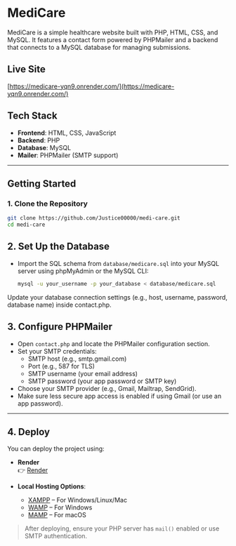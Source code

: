 # MediCare 

MediCare is a simple healthcare website built with PHP, HTML, CSS, and MySQL. It features a contact form powered by PHPMailer and a backend that connects to a MySQL database for managing submissions.

##  Live Site

 [https://medicare-yqn9.onrender.com/](https://medicare-yqn9.onrender.com/)


##  Tech Stack

- **Frontend**: HTML, CSS, JavaScript  
- **Backend**: PHP  
- **Database**: MySQL  
- **Mailer**: PHPMailer (SMTP support)  

---

##  Getting Started

### 1. Clone the Repository

```bash
git clone https://github.com/Justice00000/medi-care.git
cd medi-care
```
## 2. Set Up the Database

- Import the SQL schema from `database/medicare.sql` into your MySQL server using phpMyAdmin or the MySQL CLI:
  ```bash
  mysql -u your_username -p your_database < database/medicare.sql

Update your database connection settings (e.g., host, username, password, database name) inside contact.php.

## 3. Configure PHPMailer

- Open `contact.php` and locate the PHPMailer configuration section.
- Set your SMTP credentials:
  - SMTP host (e.g., smtp.gmail.com)
  - Port (e.g., 587 for TLS)
  - SMTP username (your email address)
  - SMTP password (your app password or SMTP key)
- Choose your SMTP provider (e.g., Gmail, Mailtrap, SendGrid).
- Make sure less secure app access is enabled if using Gmail (or use an app password).

---

## 4. Deploy

You can deploy the project using:

- **Render**  
  👉 [Render](https://render.com)

- **Local Hosting Options**:
  - [XAMPP](https://www.apachefriends.org/) – For Windows/Linux/Mac
  - [WAMP](http://www.wampserver.com/) – For Windows
  - [MAMP](https://www.mamp.info/) – For macOS

> After deploying, ensure your PHP server has `mail()` enabled or use SMTP authentication.
